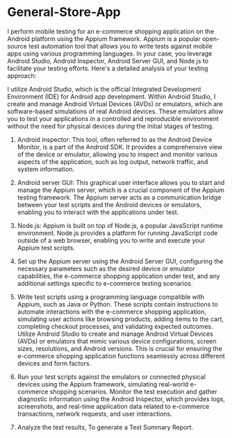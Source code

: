 # General-Store-App

I perform mobile testing for an e-commerce shopping application on the Android platform using the Appium framework. Appium is a popular open-source test automation tool that allows you to write tests against mobile apps using various programming languages. In your case, you leverage Android Studio, Android Inspector, Android Server GUI, and Node.js to facilitate your testing efforts. Here's a detailed analysis of your testing approach:

I utilize Android Studio, which is the official Integrated Development Environment (IDE) for Android app development. Within Android Studio, I create and manage Android Virtual Devices (AVDs) or emulators, which are software-based simulations of real Android devices. These emulators allow you to test your applications in a controlled and reproducible environment without the need for physical devices during the initial stages of testing.

1. Android inspector: This tool, often referred to as the Android Device Monitor, is a part of the Android SDK. It provides a comprehensive view of the device or emulator, allowing you to inspect and monitor various aspects of the application, such as log output, network traffic, and system information.
2. Android server GUI: This graphical user interface allows you to start and manage the Appium server, which is a crucial component of the Appium testing framework. The Appium server acts as a communication bridge between your test scripts and the Android devices or emulators, enabling you to interact with the applications under test.
3. Node.js: Appium is built on top of Node.js, a popular JavaScript runtime environment. Node.js provides a platform for running JavaScript code outside of a web browser, enabling you to write and execute your Appium test scripts.

1. Set up the Appium server using the Android Server GUI, configuring the necessary parameters such as the desired device or emulator capabilities, the e-commerce shopping application under test, and any additional settings specific to e-commerce testing scenarios.
2. Write test scripts using a programming language compatible with Appium, such as Java or Python. These scripts contain instructions to automate interactions with the e-commerce shopping application, simulating user actions like browsing products, adding items to the cart, completing checkout processes, and validating expected outcomes.
Utilize Android Studio to create and manage Android Virtual Devices (AVDs) or emulators that mimic various device configurations, screen sizes, resolutions, and Android versions. This is crucial for ensuring the e-commerce shopping application functions seamlessly across different devices and form factors.
3. Run your test scripts against the emulators or connected physical devices using the Appium framework, simulating real-world e-commerce shopping scenarios.
Monitor the test execution and gather diagnostic information using the Android Inspector, which provides logs, screenshots, and real-time application data related to e-commerce transactions, network requests, and user interactions.
4. Analyze the test results, To generate a Test Summary Report.
